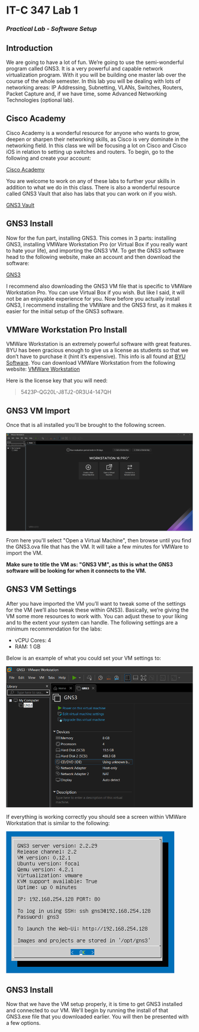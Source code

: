 # IT-C 347 Lab 1
### *Practical Lab - Software Setup*
## Introduction

We are going to have a lot of fun. We’re going to use the semi-wonderful program called GNS3. It is a very powerful and capable network virtualization program. With it you will be building one master lab over the course of the whole semester. In this lab you will be dealing with lots of networking areas: IP Addressing, Subnetting, VLANs, Switches, Routers, Packet Capture and, if we have time, some Advanced Networking Technologies (optional lab).

## Cisco Academy

Cisco Academy is a wonderful resource for anyone who wants to grow, deepen or sharpen their networking skills, as Cisco is very dominate in the networking field. In this class we will be focusing a lot on Cisco and Cisco iOS in relation to setting up switches and routers.
To begin, go to the following and create your account:

[Cisco Academy](https://www.netacad.com/)

You are welcome to work on any of these labs to further your skills in addition to what we do in this class.
There is also a wonderful resource called GNS3 Vault that also has labs that you can work on if you wish.

[GNS3 Vault](https://gns3vault.com/)

## GNS3 Install

Now for the fun part, installing GNS3. This comes in 3 parts: installing GNS3, installing VMWare Workstation Pro (or Virtual Box if you really want to hate your life), and importing the GNS3 VM. 
To get the GNS3 software head to the following website, make an account and then download the software:

[GNS3](https://www.gns3.com/)

I recommend also downloading the GNS3 VM file that is specific to VMWare Workstation Pro. You can use Virtual Box if you wish. But like I said, it will not be an enjoyable experience for you.
Now before you actually install GNS3, I recommend installing the VMWare and the GNS3 first, as it makes it easier for the initial setup of the GNS3 software.

## VMWare Workstation Pro Install

VMWare Workstation is an extremely powerful software with great features. BYU has been gracious enough to give us a license as students so that we don’t have to purchase it (hint it’s expensive). This info is all found at [BYU Software](https://software.byu.edu/workstation). You can download VMWare Workstation from the following website:
[VMWare Workstation](https://www.vmware.com/products/workstation-pro/workstation-pro-evaluation.html)

Here is the license key that you will need:
> 5423P-QG20L-J8TJ2-0R3U4-147QH

## GNS3 VM Import

Once that is all installed you'll be brought to the following screen.

![VMWare Workstation Main Screen](/assets/images/lab1/vmware-main-screen.PNG "VMWare Workstation Main Screen")

From here you'll select "Open a Virtual Machine", then browse until you find the GNS3.ova file that has the VM. It will take a few minutes for VMWare to import the VM. 

**Make sure to title the VM as: "GNS3 VM", as this is what the GNS3 software will be looking for when it connects to the VM.**

## GNS3 VM Settings

After you have imported the VM you’ll want to tweak some of the settings for the VM (we’ll also tweak these within GNS3). Basically, we’re giving the VM some more resources to work with. You can adjust these to your liking and to the extent your system can handle. The following settings are a minimum recommendation for the labs:

-	vCPU Cores: 4
-	RAM: 1 GB

Below is an example of what you could set your VM settings to:

![VMWare Workstation Settings Screen](/assets/images/lab1/vmware-settings-screen.PNG "VMWare Workstation Settings Screen")

If everything is working correctly you should see a screen within VMWare Workstation that is similar to the following:

![VMWare Workstation GNS3 VM Working](/assets/images/lab1/gns3-vm.PNG "GNS3 VM Working")

## GNS3 Install

Now that we have the VM setup properly, it is time to get GNS3 installed and connected to our VM. We'll begin by running the install of that GNS3.exe file that you downloaded earlier. You will then be presented with a few options.
